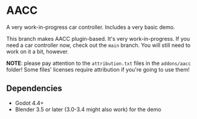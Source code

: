 # AACC

A very work-in-progress car controller. Includes a very basic demo.

This branch makes AACC plugin-based. It's very work-in-progress. If you need
a car controller now, check out the `main` branch. You will still need to work
on it a bit, however.

**NOTE**: please pay attention to the `attribution.txt` files in the
`addons/aacc` folder! Some files' licenses require attribution if you're going
to use them!

## Dependencies
- Godot 4.4+
- Blender 3.5 or later (3.0-3.4 might also work) for the demo
